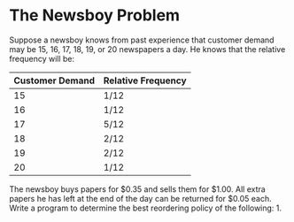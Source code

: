 # The Newsboy Problem

Suppose a newsboy knows from past experience that customer demand may be 15, 16, 17, 18, 19, or 20 newspapers a day. He knows that the relative frequency will be:

| Customer Demand | Relative Frequency |
| --------------- | ------------------ |
| 15 | 1/12 |
| 16 | 1/12 | 
| 17 | 5/12 | 
| 18 | 2/12 | 
| 19 | 2/12 | 
| 20 | 1/12 |

The newsboy buys papers for $0.35 and sells them for $1.00. All extra papers he has left at the end of the day can be returned for $0.05 each. Write a program to determine the best reordering policy of the following:
1. 
